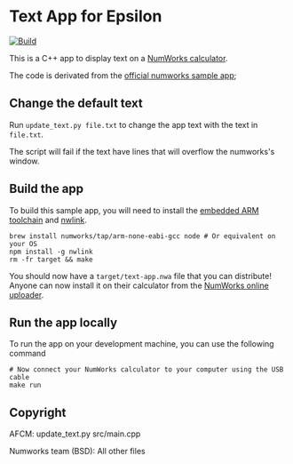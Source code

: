 # Text App for Epsilon

[![Build](https://github.com/AFCMS/epsilon-text-app/actions/workflows/build.yml/badge.svg)](https://github.com/AFCMS/epsilon-text-app/actions/workflows/build.yml)

This is a C++ app to display text on a [NumWorks calculator](https://www.numworks.com).

The code is derivated from the [official numworks sample app](https://github.com/numworks/epsilon-sample-app-cpp);

## Change the default text

Run `update_text.py file.txt` to change the app text with the text in `file.txt`.

The script will fail if the text have lines that will overflow the numworks's window.

## Build the app

To build this sample app, you will need to install the [embedded ARM toolchain](https://developer.arm.com/Tools%20and%20Software/GNU%20Toolchain) and [nwlink](https://www.npmjs.com/package/nwlink).

```shell
brew install numworks/tap/arm-none-eabi-gcc node # Or equivalent on your OS
npm install -g nwlink
rm -fr target && make
```

You should now have a `target/text-app.nwa` file that you can distribute! Anyone can now install it on their calculator from the [NumWorks online uploader](https://my.numworks.com/apps).

## Run the app locally

To run the app on your development machine, you can use the following command

```shell
# Now connect your NumWorks calculator to your computer using the USB cable
make run
```

## Copyright

AFCM:
update_text.py
src/main.cpp

Numworks team (BSD):
All other files
